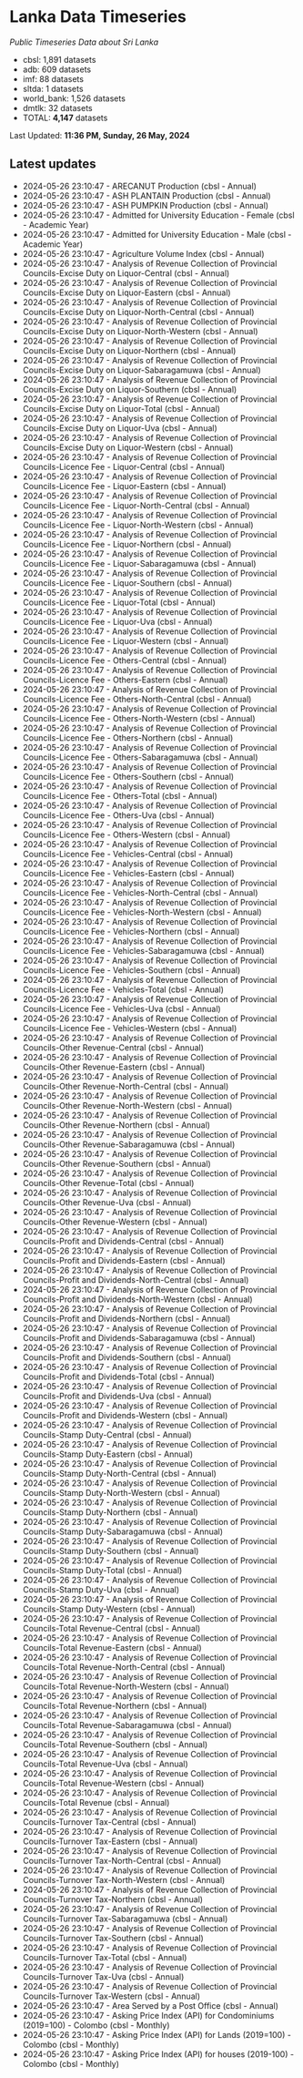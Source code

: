 # Lanka Data Timeseries
*Public Timeseries Data about Sri Lanka*

* cbsl: 1,891 datasets
* adb: 609 datasets
* imf: 88 datasets
* sltda: 1 datasets
* world_bank: 1,526 datasets
* dmtlk: 32 datasets
* TOTAL: **4,147** datasets

Last Updated: **11:36 PM, Sunday, 26 May, 2024**

## Latest updates

* 2024-05-26 23:10:47 - ARECANUT Production (cbsl - Annual)
* 2024-05-26 23:10:47 - ASH PLANTAIN Production (cbsl - Annual)
* 2024-05-26 23:10:47 - ASH PUMPKIN Production (cbsl - Annual)
* 2024-05-26 23:10:47 - Admitted for University Education - Female (cbsl - Academic Year)
* 2024-05-26 23:10:47 - Admitted for University Education - Male (cbsl - Academic Year)
* 2024-05-26 23:10:47 - Agriculture Volume Index (cbsl - Annual)
* 2024-05-26 23:10:47 - Analysis of Revenue Collection of Provincial Councils-Excise Duty on Liquor-Central (cbsl - Annual)
* 2024-05-26 23:10:47 - Analysis of Revenue Collection of Provincial Councils-Excise Duty on Liquor-Eastern (cbsl - Annual)
* 2024-05-26 23:10:47 - Analysis of Revenue Collection of Provincial Councils-Excise Duty on Liquor-North-Central (cbsl - Annual)
* 2024-05-26 23:10:47 - Analysis of Revenue Collection of Provincial Councils-Excise Duty on Liquor-North-Western (cbsl - Annual)
* 2024-05-26 23:10:47 - Analysis of Revenue Collection of Provincial Councils-Excise Duty on Liquor-Northern (cbsl - Annual)
* 2024-05-26 23:10:47 - Analysis of Revenue Collection of Provincial Councils-Excise Duty on Liquor-Sabaragamuwa (cbsl - Annual)
* 2024-05-26 23:10:47 - Analysis of Revenue Collection of Provincial Councils-Excise Duty on Liquor-Southern (cbsl - Annual)
* 2024-05-26 23:10:47 - Analysis of Revenue Collection of Provincial Councils-Excise Duty on Liquor-Total (cbsl - Annual)
* 2024-05-26 23:10:47 - Analysis of Revenue Collection of Provincial Councils-Excise Duty on Liquor-Uva (cbsl - Annual)
* 2024-05-26 23:10:47 - Analysis of Revenue Collection of Provincial Councils-Excise Duty on Liquor-Western (cbsl - Annual)
* 2024-05-26 23:10:47 - Analysis of Revenue Collection of Provincial Councils-Licence Fee - Liquor-Central (cbsl - Annual)
* 2024-05-26 23:10:47 - Analysis of Revenue Collection of Provincial Councils-Licence Fee - Liquor-Eastern (cbsl - Annual)
* 2024-05-26 23:10:47 - Analysis of Revenue Collection of Provincial Councils-Licence Fee - Liquor-North-Central (cbsl - Annual)
* 2024-05-26 23:10:47 - Analysis of Revenue Collection of Provincial Councils-Licence Fee - Liquor-North-Western (cbsl - Annual)
* 2024-05-26 23:10:47 - Analysis of Revenue Collection of Provincial Councils-Licence Fee - Liquor-Northern (cbsl - Annual)
* 2024-05-26 23:10:47 - Analysis of Revenue Collection of Provincial Councils-Licence Fee - Liquor-Sabaragamuwa (cbsl - Annual)
* 2024-05-26 23:10:47 - Analysis of Revenue Collection of Provincial Councils-Licence Fee - Liquor-Southern (cbsl - Annual)
* 2024-05-26 23:10:47 - Analysis of Revenue Collection of Provincial Councils-Licence Fee - Liquor-Total (cbsl - Annual)
* 2024-05-26 23:10:47 - Analysis of Revenue Collection of Provincial Councils-Licence Fee - Liquor-Uva (cbsl - Annual)
* 2024-05-26 23:10:47 - Analysis of Revenue Collection of Provincial Councils-Licence Fee - Liquor-Western (cbsl - Annual)
* 2024-05-26 23:10:47 - Analysis of Revenue Collection of Provincial Councils-Licence Fee - Others-Central (cbsl - Annual)
* 2024-05-26 23:10:47 - Analysis of Revenue Collection of Provincial Councils-Licence Fee - Others-Eastern (cbsl - Annual)
* 2024-05-26 23:10:47 - Analysis of Revenue Collection of Provincial Councils-Licence Fee - Others-North-Central (cbsl - Annual)
* 2024-05-26 23:10:47 - Analysis of Revenue Collection of Provincial Councils-Licence Fee - Others-North-Western (cbsl - Annual)
* 2024-05-26 23:10:47 - Analysis of Revenue Collection of Provincial Councils-Licence Fee - Others-Northern (cbsl - Annual)
* 2024-05-26 23:10:47 - Analysis of Revenue Collection of Provincial Councils-Licence Fee - Others-Sabaragamuwa (cbsl - Annual)
* 2024-05-26 23:10:47 - Analysis of Revenue Collection of Provincial Councils-Licence Fee - Others-Southern (cbsl - Annual)
* 2024-05-26 23:10:47 - Analysis of Revenue Collection of Provincial Councils-Licence Fee - Others-Total (cbsl - Annual)
* 2024-05-26 23:10:47 - Analysis of Revenue Collection of Provincial Councils-Licence Fee - Others-Uva (cbsl - Annual)
* 2024-05-26 23:10:47 - Analysis of Revenue Collection of Provincial Councils-Licence Fee - Others-Western (cbsl - Annual)
* 2024-05-26 23:10:47 - Analysis of Revenue Collection of Provincial Councils-Licence Fee - Vehicles-Central (cbsl - Annual)
* 2024-05-26 23:10:47 - Analysis of Revenue Collection of Provincial Councils-Licence Fee - Vehicles-Eastern (cbsl - Annual)
* 2024-05-26 23:10:47 - Analysis of Revenue Collection of Provincial Councils-Licence Fee - Vehicles-North-Central (cbsl - Annual)
* 2024-05-26 23:10:47 - Analysis of Revenue Collection of Provincial Councils-Licence Fee - Vehicles-North-Western (cbsl - Annual)
* 2024-05-26 23:10:47 - Analysis of Revenue Collection of Provincial Councils-Licence Fee - Vehicles-Northern (cbsl - Annual)
* 2024-05-26 23:10:47 - Analysis of Revenue Collection of Provincial Councils-Licence Fee - Vehicles-Sabaragamuwa (cbsl - Annual)
* 2024-05-26 23:10:47 - Analysis of Revenue Collection of Provincial Councils-Licence Fee - Vehicles-Southern (cbsl - Annual)
* 2024-05-26 23:10:47 - Analysis of Revenue Collection of Provincial Councils-Licence Fee - Vehicles-Total (cbsl - Annual)
* 2024-05-26 23:10:47 - Analysis of Revenue Collection of Provincial Councils-Licence Fee - Vehicles-Uva (cbsl - Annual)
* 2024-05-26 23:10:47 - Analysis of Revenue Collection of Provincial Councils-Licence Fee - Vehicles-Western (cbsl - Annual)
* 2024-05-26 23:10:47 - Analysis of Revenue Collection of Provincial Councils-Other Revenue-Central (cbsl - Annual)
* 2024-05-26 23:10:47 - Analysis of Revenue Collection of Provincial Councils-Other Revenue-Eastern (cbsl - Annual)
* 2024-05-26 23:10:47 - Analysis of Revenue Collection of Provincial Councils-Other Revenue-North-Central (cbsl - Annual)
* 2024-05-26 23:10:47 - Analysis of Revenue Collection of Provincial Councils-Other Revenue-North-Western (cbsl - Annual)
* 2024-05-26 23:10:47 - Analysis of Revenue Collection of Provincial Councils-Other Revenue-Northern (cbsl - Annual)
* 2024-05-26 23:10:47 - Analysis of Revenue Collection of Provincial Councils-Other Revenue-Sabaragamuwa (cbsl - Annual)
* 2024-05-26 23:10:47 - Analysis of Revenue Collection of Provincial Councils-Other Revenue-Southern (cbsl - Annual)
* 2024-05-26 23:10:47 - Analysis of Revenue Collection of Provincial Councils-Other Revenue-Total (cbsl - Annual)
* 2024-05-26 23:10:47 - Analysis of Revenue Collection of Provincial Councils-Other Revenue-Uva (cbsl - Annual)
* 2024-05-26 23:10:47 - Analysis of Revenue Collection of Provincial Councils-Other Revenue-Western (cbsl - Annual)
* 2024-05-26 23:10:47 - Analysis of Revenue Collection of Provincial Councils-Profit and Dividends-Central (cbsl - Annual)
* 2024-05-26 23:10:47 - Analysis of Revenue Collection of Provincial Councils-Profit and Dividends-Eastern (cbsl - Annual)
* 2024-05-26 23:10:47 - Analysis of Revenue Collection of Provincial Councils-Profit and Dividends-North-Central (cbsl - Annual)
* 2024-05-26 23:10:47 - Analysis of Revenue Collection of Provincial Councils-Profit and Dividends-North-Western (cbsl - Annual)
* 2024-05-26 23:10:47 - Analysis of Revenue Collection of Provincial Councils-Profit and Dividends-Northern (cbsl - Annual)
* 2024-05-26 23:10:47 - Analysis of Revenue Collection of Provincial Councils-Profit and Dividends-Sabaragamuwa (cbsl - Annual)
* 2024-05-26 23:10:47 - Analysis of Revenue Collection of Provincial Councils-Profit and Dividends-Southern (cbsl - Annual)
* 2024-05-26 23:10:47 - Analysis of Revenue Collection of Provincial Councils-Profit and Dividends-Total (cbsl - Annual)
* 2024-05-26 23:10:47 - Analysis of Revenue Collection of Provincial Councils-Profit and Dividends-Uva (cbsl - Annual)
* 2024-05-26 23:10:47 - Analysis of Revenue Collection of Provincial Councils-Profit and Dividends-Western (cbsl - Annual)
* 2024-05-26 23:10:47 - Analysis of Revenue Collection of Provincial Councils-Stamp Duty-Central (cbsl - Annual)
* 2024-05-26 23:10:47 - Analysis of Revenue Collection of Provincial Councils-Stamp Duty-Eastern (cbsl - Annual)
* 2024-05-26 23:10:47 - Analysis of Revenue Collection of Provincial Councils-Stamp Duty-North-Central (cbsl - Annual)
* 2024-05-26 23:10:47 - Analysis of Revenue Collection of Provincial Councils-Stamp Duty-North-Western (cbsl - Annual)
* 2024-05-26 23:10:47 - Analysis of Revenue Collection of Provincial Councils-Stamp Duty-Northern (cbsl - Annual)
* 2024-05-26 23:10:47 - Analysis of Revenue Collection of Provincial Councils-Stamp Duty-Sabaragamuwa (cbsl - Annual)
* 2024-05-26 23:10:47 - Analysis of Revenue Collection of Provincial Councils-Stamp Duty-Southern (cbsl - Annual)
* 2024-05-26 23:10:47 - Analysis of Revenue Collection of Provincial Councils-Stamp Duty-Total (cbsl - Annual)
* 2024-05-26 23:10:47 - Analysis of Revenue Collection of Provincial Councils-Stamp Duty-Uva (cbsl - Annual)
* 2024-05-26 23:10:47 - Analysis of Revenue Collection of Provincial Councils-Stamp Duty-Western (cbsl - Annual)
* 2024-05-26 23:10:47 - Analysis of Revenue Collection of Provincial Councils-Total Revenue-Central (cbsl - Annual)
* 2024-05-26 23:10:47 - Analysis of Revenue Collection of Provincial Councils-Total Revenue-Eastern (cbsl - Annual)
* 2024-05-26 23:10:47 - Analysis of Revenue Collection of Provincial Councils-Total Revenue-North-Central (cbsl - Annual)
* 2024-05-26 23:10:47 - Analysis of Revenue Collection of Provincial Councils-Total Revenue-North-Western (cbsl - Annual)
* 2024-05-26 23:10:47 - Analysis of Revenue Collection of Provincial Councils-Total Revenue-Northern (cbsl - Annual)
* 2024-05-26 23:10:47 - Analysis of Revenue Collection of Provincial Councils-Total Revenue-Sabaragamuwa (cbsl - Annual)
* 2024-05-26 23:10:47 - Analysis of Revenue Collection of Provincial Councils-Total Revenue-Southern (cbsl - Annual)
* 2024-05-26 23:10:47 - Analysis of Revenue Collection of Provincial Councils-Total Revenue-Uva (cbsl - Annual)
* 2024-05-26 23:10:47 - Analysis of Revenue Collection of Provincial Councils-Total Revenue-Western (cbsl - Annual)
* 2024-05-26 23:10:47 - Analysis of Revenue Collection of Provincial Councils-Total Revenue (cbsl - Annual)
* 2024-05-26 23:10:47 - Analysis of Revenue Collection of Provincial Councils-Turnover Tax-Central (cbsl - Annual)
* 2024-05-26 23:10:47 - Analysis of Revenue Collection of Provincial Councils-Turnover Tax-Eastern (cbsl - Annual)
* 2024-05-26 23:10:47 - Analysis of Revenue Collection of Provincial Councils-Turnover Tax-North-Central (cbsl - Annual)
* 2024-05-26 23:10:47 - Analysis of Revenue Collection of Provincial Councils-Turnover Tax-North-Western (cbsl - Annual)
* 2024-05-26 23:10:47 - Analysis of Revenue Collection of Provincial Councils-Turnover Tax-Northern (cbsl - Annual)
* 2024-05-26 23:10:47 - Analysis of Revenue Collection of Provincial Councils-Turnover Tax-Sabaragamuwa (cbsl - Annual)
* 2024-05-26 23:10:47 - Analysis of Revenue Collection of Provincial Councils-Turnover Tax-Southern (cbsl - Annual)
* 2024-05-26 23:10:47 - Analysis of Revenue Collection of Provincial Councils-Turnover Tax-Total (cbsl - Annual)
* 2024-05-26 23:10:47 - Analysis of Revenue Collection of Provincial Councils-Turnover Tax-Uva (cbsl - Annual)
* 2024-05-26 23:10:47 - Analysis of Revenue Collection of Provincial Councils-Turnover Tax-Western (cbsl - Annual)
* 2024-05-26 23:10:47 - Area Served by a Post Office (cbsl - Annual)
* 2024-05-26 23:10:47 - Asking Price Index (API) for Condominiums (2019=100) - Colombo (cbsl - Monthly)
* 2024-05-26 23:10:47 - Asking Price Index (API) for Lands (2019=100) - Colombo (cbsl - Monthly)
* 2024-05-26 23:10:47 - Asking Price Index (API) for houses (2019-100) - Colombo (cbsl - Monthly)